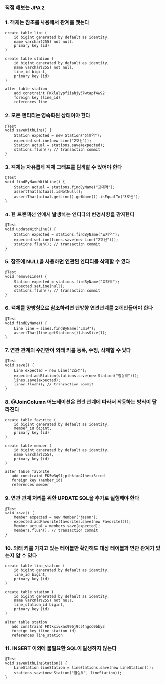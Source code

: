 ### 직접 해보는 JPA 2

### 1. 객체는 참조를 사용해서 관계를 맺는다
```
create table line (
    id bigint generated by default as identity,
    name varchar(255) not null,
    primary key (id)
)

create table station (
    id bigint generated by default as identity,
    name varchar(255) not null,
    line_id bigint,
    primary key (id)
)

alter table station 
    add constraint FKklalypfiiahjy57wtapf4w92 
    foreign key (line_id) 
    references line
```

### 2. 모든 엔티티는 영속화된 상태여야 한다
```
@Test
void saveWithLine() {
    Station expected = new Station("잠실역");
    expected.setLine(new Line("2호선"));
    Station actual = stations.save(expected);
    stations.flush(); // transaction commit
}
```

### 3. 객체는 자유롭게 객체 그래프를 탐색할 수 있어야 한다
```
@Test
void findByNameWithLine() {
    Station actual = stations.findByName("교대역");
    assertThat(actual).isNotNull();
    assertThat(actual.getLine().getName()).isEqualTo("3호선");
}
```

### 4. 한 트랜잭션 안에서 발생하는 엔티티의 변경사항을 감지한다
```
@Test
void updateWithLine() {
    Station expected = stations.findByName("교대역");
    expected.setLine(lines.save(new Line("2호선")));
    stations.flush(); // transaction commit
}
```

### 5. 참조에 NULL을 사용하면 연관된 엔티티를 삭제할 수 있다
```
@Test
void removeLine() {
    Station expected = stations.findByName("교대역");
    expected.setLine(null);
    stations.flush(); // transaction commit
}
```

### 6. 객체를 양방향으로 참조하려면 단방향 연관관계를 2개 만들어야 한다
```
@Test
void findByName() {
    Line line = lines.findByName("3호선");
    assertThat(line.getStations()).hasSize(1);
}
```

### 7. 연관 관계의 주인만이 외래 키를 등록, 수정, 삭제할 수 있다
```
@Test
void save() {
    Line expected = new Line("2호선");
    expected.addStation(stations.save(new Station("잠실역")));
    lines.save(expected);
    lines.flush(); // transaction commit
}
```

### 8. @JoinColumn 어노테이션은 연관 관계에 따라서 작동하는 방식이 달라진다 
```
create table favorite (
    id bigint generated by default as identity,
    member_id bigint,
    primary key (id)
)

create table member (
    id bigint generated by default as identity,
    name varchar(255),
    primary key (id)
)

alter table favorite 
   add constraint FK5w3q9ljpthkixo71hetx3ired 
   foreign key (member_id) 
   references member
```

### 9. 연관 관계 처리를 위한 UPDATE SQL을 추가로 실행해야 한다
```
@Test
void save() {
    Member expected = new Member("jason");
    expected.addFavorite(favorites.save(new Favorite()));
    Member actual = members.save(expected);
    members.flush(); // transaction commit
}
```

### 10. 외래 키를 가지고 있는 테이블만 확인해도 대상 테이블과 연관 관계가 있는지 알 수 있다
```
create table line_station (
    id bigint generated by default as identity,
    line_id bigint,
    primary key (id)
)

create table station (
    id bigint generated by default as identity,
    name varchar(255) not null,
    line_station_id bigint,
    primary key (id)
)

alter table station 
   add constraint FKtkxivxas996j9c54ngcd0bby2 
   foreign key (line_station_id) 
   references line_station
```

### 11. INSERT 이외에 불필요한 SQL이 발생하지 않는다 
```
@Test
void saveWithLineStation() {
    LineStation lineStation = lineStations.save(new LineStation());
    stations.save(new Station("잠실역", lineStation));
}
```
